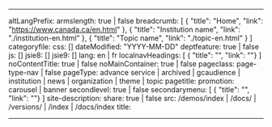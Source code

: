---

altLangPrefix: 
armslength: true | false
breadcrumb: [
    { "title": "Home", "link": "https://www.canada.ca/en.html" },
    { "title": "Institution name", "link": "./institution-en.html" },
    { "title": "Topic name", "link": "./topic-en.html" }
  ]
categoryfile:
css: []
dateModified: "YYYY-MM-DD"
deptfeature: true | false
js: []
jsie8: []
jsie9: []
lang: en | fr
localnavHeadings: [
  { "title": "", "link": ""}
]
noContentTitle: true | false
noMainContainer: true | false
pageclass: page-type-nav | false
pageType: advance service | archived | gcaudience | institution | news | organization | theme | topic
pagetitle: 
promotion: carousel | banner
secondlevel: true | false
secondarymenu: [
  { "title": "", "link": ""}
]
site-description: 
share: true | false
src: /demos/index | /docs/ | /versions/ | /index | /docs/index
title: 

---